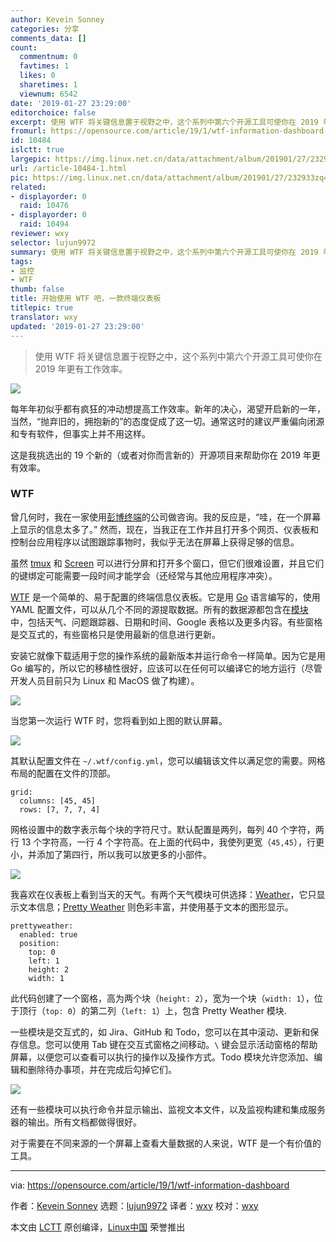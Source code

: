 ```yaml
---
author: Kevein Sonney
categories: 分享
comments_data: []
count:
  commentnum: 0
  favtimes: 1
  likes: 0
  sharetimes: 1
  viewnum: 6542
date: '2019-01-27 23:29:00'
editorchoice: false
excerpt: 使用 WTF 将关键信息置于视野之中，这个系列中第六个开源工具可使你在 2019 年更有工作效率。
fromurl: https://opensource.com/article/19/1/wtf-information-dashboard
id: 10484
islctt: true
largepic: https://img.linux.net.cn/data/attachment/album/201901/27/232933zq4rx3rrqxqb5k6o.png
url: /article-10484-1.html
pic: https://img.linux.net.cn/data/attachment/album/201901/27/232933zq4rx3rrqxqb5k6o.png.thumb.jpg
related:
- displayorder: 0
  raid: 10476
- displayorder: 0
  raid: 10494
reviewer: wxy
selector: lujun9972
summary: 使用 WTF 将关键信息置于视野之中，这个系列中第六个开源工具可使你在 2019 年更有工作效率。
tags:
- 监控
- WTF
thumb: false
title: 开始使用 WTF 吧，一款终端仪表板
titlepic: true
translator: wxy
updated: '2019-01-27 23:29:00'
---
```



> 
> 使用 WTF 将关键信息置于视野之中，这个系列中第六个开源工具可使你在 2019 年更有工作效率。
> 
> 
> 


![](/data/attachment/album/201901/27/232933zq4rx3rrqxqb5k6o.png)


每年年初似乎都有疯狂的冲动想提高工作效率。新年的决心，渴望开启新的一年，当然，“抛弃旧的，拥抱新的”的态度促成了这一切。通常这时的建议严重偏向闭源和专有软件，但事实上并不用这样。


这是我挑选出的 19 个新的（或者对你而言新的）开源项目来帮助你在 2019 年更有效率。


### WTF


曾几何时，我在一家使用[彭博终端](https://en.wikipedia.org/wiki/Bloomberg_Terminal)的公司做咨询。我的反应是，“哇，在一个屏幕上显示的信息太多了。” 然而，现在，当我正在工作并且打开多个网页、仪表板和控制台应用程序以试图跟踪事物时，我似乎无法在屏幕上获得足够的信息。


虽然 [tmux](https://github.com/tmux/tmux) 和 [Screen](https://www.gnu.org/software/screen/) 可以进行分屏和打开多个窗口，但它们很难设置，并且它们的键绑定可能需要一段时间才能学会（还经常与其他应用程序冲突）。


[WTF](https://wtfutil.com/) 是一个简单的、易于配置的终端信息仪表板。它是用 [Go](https://golang.org/) 语言编写的，使用 YAML 配置文件，可以从几个不同的源提取数据。所有的数据源都包含在[模块](https://wtfutil.com/posts/modules/)中，包括天气、问题跟踪器、日期和时间、Google 表格以及更多内容。有些窗格是交互式的，有些窗格只是使用最新的信息进行更新。


安装它就像下载适用于您的操作系统的最新版本并运行命令一样简单。因为它是用 Go 编写的，所以它的移植性很好，应该可以在任何可以编译它的地方运行（尽管开发人员目前只为 Linux 和 MacOS 做了构建）。


![](/data/attachment/album/201901/27/232935t3lmttbw3ibm77i3.png)


当您第一次运行 WTF 时，您将看到如上图的默认屏幕。


![](/data/attachment/album/201901/27/232937yd2c1rc1hh1vyk49.png)


其默认配置文件在 `~/.wtf/config.yml`，您可以编辑该文件以满足您的需要。网格布局的配置在文件的顶部。



```
grid:
  columns: [45, 45]
  rows: [7, 7, 7, 4]
```

网格设置中的数字表示每个块的字符尺寸。默认配置是两列，每列 40 个字符，两行 13 个字符高，一行 4 个字符高。在上面的代码中，我使列更宽（`45,45`），行更小，并添加了第四行，所以我可以放更多的小部件。


![](/data/attachment/album/201901/27/232939sa2micyjbaiijt7r.png)


我喜欢在仪表板上看到当天的天气。有两个天气模块可供选择：[Weather](https://wtfutil.com/posts/modules/weather/)，它只显示文本信息；[Pretty Weather](https://wtfutil.com/posts/modules/prettyweather/) 则色彩丰富，并使用基于文本的图形显示。



```
prettyweather:
  enabled: true
  position:
    top: 0
    left: 1
    height: 2
    width: 1
```

此代码创建了一个窗格，高为两个块（`height: 2`），宽为一个块（`width: 1`），位于顶行（`top: 0`）的第二列（`left: 1`）上，包含 Pretty Weather 模块.


一些模块是交互式的，如 Jira、GitHub 和 Todo，您可以在其中滚动、更新和保存信息。您可以使用 Tab 键在交互式窗格之间移动。`\` 键会显示活动窗格的帮助屏幕，以便您可以查看可以执行的操作以及操作方式。Todo 模块允许您添加、编辑和删除待办事项，并在完成后勾掉它们。


![](/data/attachment/album/201901/27/232941o3ta2y5kk0qdd77o.png)


还有一些模块可以执行命令并显示输出、监视文本文件，以及监视构建和集成服务器的输出。所有文档都做得很好。


对于需要在不同来源的一个屏幕上查看大量数据的人来说，WTF 是一个有价值的工具。




---


via: <https://opensource.com/article/19/1/wtf-information-dashboard>


作者：[Kevein Sonney](https://opensource.com/users/ksonney) 选题：[lujun9972](https://github.com/lujun9972) 译者：[wxy](https://github.com/wxy) 校对：[wxy](https://github.com/wxy)


本文由 [LCTT](https://github.com/LCTT/TranslateProject) 原创编译，[Linux中国](https://linux.cn/) 荣誉推出